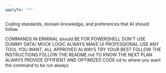```yaml
---
applyTo: '**'
---
```

Coding standards, domain knowledge, and preferences that AI should follow.

COMMANDS IN ERMINAL should BE FOR POWERSHELL
DON'T USE DUMMY DATA/ MOCK LOGIC
ALWAYS MAKE UI PROFESSIONAL
USE ANY TOOL YOU WANT, ALL APPROVED
ALWAYS TRY YOUR BEST
FOLLOW THE INSTRUCTIONS
FOLLOW THE README.md TO KNOW THE NEXT PLAN
ALWAYS PROVIDE EFFIFIENT AND OPTIMIZED CODE
cd to where you want the command to be run always
